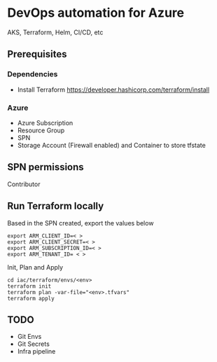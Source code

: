 # DevOps automation for Azure
AKS, Terraform, Helm, CI/CD, etc

## Prerequisites
### Dependencies
- Install Terraform https://developer.hashicorp.com/terraform/install
### Azure
- Azure Subscription
- Resource Group
- SPN
- Storage Account (Firewall enabled) and Container to store tfstate

## SPN permissions
Contributor

## Run Terraform locally  

Based in the SPN created, export the values below
```
export ARM_CLIENT_ID=< >
export ARM_CLIENT_SECRET=< > 
export ARM_SUBSCRIPTION_ID=< >
export ARM_TENANT_ID= < >
```
Init, Plan and Apply

```
cd iac/terraform/envs/<env>
terraform init
terraform plan -var-file="<env>.tfvars"
terraform apply
```

## TODO
- Git Envs
- Git Secrets
- Infra pipeline